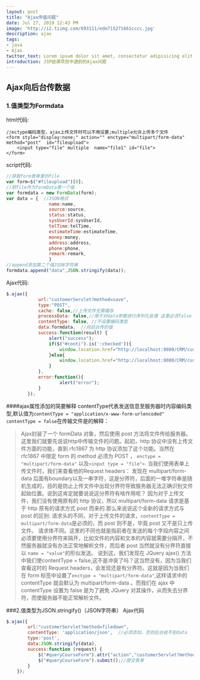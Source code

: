 ```yaml
---
layout: post
title: "Ajax传值问题"
date: Jul 27, 2019 12:43 PM
image: 'http://i2.tiimg.com/693111/ede715271661cccc.jpg'
description: ajax
tags:
- java
- Ajax
twitter_text: Lorem ipsum dolor sit amet, consectetur adipisicing elit.
introduction: JSP结课项目中遇到的Ajax问题
---
```

## Ajax向后台传数据
### 1.值类型为Formdata
html代码:
```
//ectype编码类型，ajax上传文件时可以不用设置;multiple允许上传多个文件
<form style="display:none;" action="" enctype="multipart/form-data" method="post"  id="fileupload">
	<input type="file" multiple  name="file1" id="file">
</form>
```
script代码:
```js
//获取form表单里的file
var form=$("#fileupload")[0];
//把file作为formData第一个值
var formdata = new FormData(form);
var data = {  //JSON格式
                name:name,
                source:source,
                status:status,
                sysUserId:sysUserId,
                telTime:telTime,
                estimateTime:estimateTime,
                money:money,
                address:address,
                phone:phone,
                remark:remark,
				}
//append添加第二个值JSON字符串
formdata.append("data",JSON.stringify(data));
```
Ajax代码:
```js
$.ajax({
			url:"customerServlet?method=save",
			type:"POST",
			cache: false,//上传文件无需缓存
	        processData: false,//用于对data参数进行序列化处理 这里必须false
	        contentType: false, //不设置编码类型
		    data:formdata,  //向后台传的值
		    success:function(result) {
            	alert("success");
            	if($("#conti").is(':checked')){
            		window.location.href="http://localhost:8080/CRM/customerEdit.jsp"; //跳转页面
            	}else{
            		window.location.href="http://localhost:8080/CRM/customerList.jsp";	
            	}
            },
            error:function(){
                    alert("error");
	        }
		});

```
####ajax属性添加的简要解释
contentType代表发送信息至服务器时内容编码类型,默认值为`contentType = "application/x-www-form-urlencoded"`
`contentType = false`在传输文件是的解释：
>Ajax封装了一个 formData 对象，然后使用 post 方法将文件传给服务器。
>这里我们就要先说说http中传输文件的问题。起初，http 协议中没有上传文件方面的功能，直到 rfc1867 为 http 协议添加了这个功能。当然在 rfc1867 中限定 form 的 method 必须为 POST ， ``enctype = "multipart/form-data"`` 以及``<input type = "file">``.
>当我们使用表单上传文件时，我们来查看他的Request headers：
>发现在 multipart/form-data 后面有boundary以及一串字符，这是分界符，后面的一堆字符串是随机生成的，目的是防止上传文件中出现分界符导致服务器无法正确识别文件起始位置。说到这肯定就要说说这分界符有啥作用呢？
>因为对于上传文件，我们没有使用原有的 http 协议，所以 multipart/form-data 请求是基于 http 原有的请求方式 post 而来的.那么来说说这个全新的请求方式与 post 的区别:
>请求头的不同，对于上传文件的请求，`contentType = multipart/form-data`是必须的，而 post 则不是，毕竟 post 又不是只上传文件。
>请求体不同。这里的不同也就是指前者在发送的每个字段内容之间必须要使用分界符来隔开，比如文件的内容和文本的内容就需要分隔开，不然服务器就没有办法正常地解析文件，而后者 post 当然就没有分界符直接以 `name = "value"`的形似发送。
>说到这，我们发现在 JQuery ajax() 方法中我们使contentType = false,这不是冲突了吗？这当然没有，因为当我们查看这时的 Request headers，会发现还是有分界符。这就是因为当我们在 form 标签中设置了`enctype = "multipart/form-data"`,这样请求中的 contentType 就会默认为 multipart/form-data 。而我们在 ajax 中 contentType 设置为 false 是为了避免 JQuery 对其操作，从而失去分界符，而使服务器不能正常解析文件。


###2.值类型为JSON.stringify()（JSON字符串）
Ajax代码
```js
$.ajax({
        url:"customerServlet?method=filedown",
        contentType: 'application/json',  //必须添加，否则后台收不到data
        type:'post',
        data:JSON.stringify(data),
        success:function (request) {
            $("#queryCourseForm").attr("action","customerServlet?method=downLoad");//改变表单的提交地址为下载的地址
            $("#queryCourseForm").submit();//提交表单
        }
    });
```

